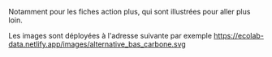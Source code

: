 Notamment pour les fiches action plus, qui sont illustrées pour aller plus loin.


Les images sont déployées à l'adresse suivante par exemple https://ecolab-data.netlify.app/images/alternative_bas_carbone.svg
